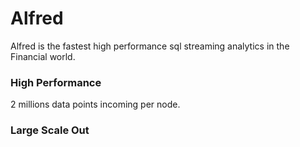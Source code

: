 # Alfred
Alfred is the fastest high performance sql streaming analytics in the Financial world.

### High Performance
2 millions data points incoming per node.


### Large Scale Out

